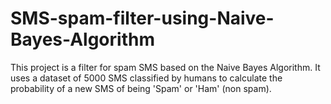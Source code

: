 # SMS-spam-filter-using-Naive-Bayes-Algorithm

This project is a filter for spam SMS based on the Naive Bayes Algorithm. It uses a dataset of 5000 SMS classified 
by humans to calculate the probability of a new SMS of being 'Spam' or 'Ham' (non spam).
